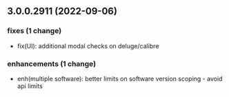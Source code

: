 ## 3.0.0.2911 (2022-09-06)

### fixes (1 change)

- fix(UI): additional modal checks on deluge/calibre

### enhancements (1 change)

- enh(multiple software): better limits on software version scoping - avoid api limits
